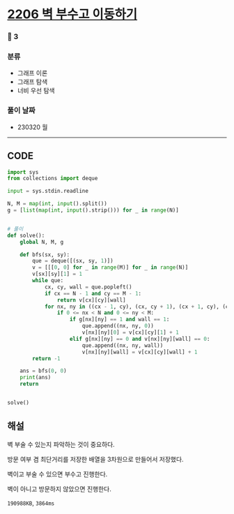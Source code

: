 # [2206 벽 부수고 이동하기](https://www.acmicpc.net/problem/2206)

### 🥇 3

### 분류

- 그래프 이론
- 그래프 탐색
- 너비 우선 탐색

### 풀이 날짜

- 230320 월

---

## CODE

```python
import sys
from collections import deque

input = sys.stdin.readline

N, M = map(int, input().split())
g = [list(map(int, input().strip())) for _ in range(N)]


# 풀이
def solve():
    global N, M, g

    def bfs(sx, sy):
        que = deque([(sx, sy, 1)])
        v = [[[0, 0] for _ in range(M)] for _ in range(N)]
        v[sx][sy][1] = 1
        while que:
            cx, cy, wall = que.popleft()
            if cx == N - 1 and cy == M - 1:
                return v[cx][cy][wall]
            for nx, ny in ((cx - 1, cy), (cx, cy + 1), (cx + 1, cy), (cx, cy - 1)):
                if 0 <= nx < N and 0 <= ny < M:
                    if g[nx][ny] == 1 and wall == 1:
                        que.append((nx, ny, 0))
                        v[nx][ny][0] = v[cx][cy][1] + 1
                    elif g[nx][ny] == 0 and v[nx][ny][wall] == 0:
                        que.append((nx, ny, wall))
                        v[nx][ny][wall] = v[cx][cy][wall] + 1
        return -1

    ans = bfs(0, 0)
    print(ans)
    return


solve()

```

## 해설

벽 부술 수 있는지 파악하는 것이 중요하다.

방문 여부 겸 최단거리를 저장한 배열을 3차원으로 만들어서 저장했다.

벽이고 부술 수 있으면 부수고 진행한다.

벽이 아니고 방문하지 않았으면 진행한다.

`190988KB`, `3864ms`
